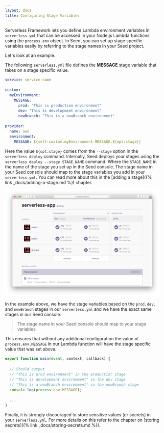 ```yaml
---
layout: docs
title: Configuring Stage Variables
---
```


Serverless Framework lets you define Lambda environment variables in `serverless.yml` that can be accessed in your Node.js Lambda functions using the `process.env` object. In Seed, you can set up stage specific variables easily by referring to the stage names in your Seed project.

Let's look at an example.

The following `serverless.yml` file defines the **MESSAGE** stage variable that takes on a stage specific value.

``` yaml
service: service-name

custom:
  myEnvironment:
    MESSAGE:
      prod: "This is production environment"
      dev: "This is development environment"
      newBranch: "This is a newBranch environment"

provider:
  name: aws
  environment:
    MESSAGE: ${self:custom.myEnvironment.MESSAGE.${opt:stage}}
```

Here the value `${opt:stage}` comes from the `--stage` option in the `serverless deploy` command. Internally, Seed deploys your stages using the `serverless deploy --stage STAGE_NAME` command. Where the `STAGE_NAME` in the name of the stage you set up in the Seed console. The stage name in your Seed console should map to the stage variables you add in your `serverless.yml`. You can read more about this in the [adding a stage]({% link _docs/adding-a-stage.md %}) chapter.

![Stages](/assets/docs/configuring-stage-variables/stages.png)

In the example above, we have the stage variables based on the `prod`, `dev`, and `newBranch` stages in our `serverless.yml` and we have the exact same stages in our Seed console.

> The stage name in your Seed console should map to your stage variables

This ensures that without any additional configuration the value of `process.env.MESSAGE` in our Lambda function will have the stage specific value that was set above.

``` javascript
export function main(event, context, callback) {

  // Should output
  // "This is prod environment" in the production stage
  // "This is development environment" in the dev stage
  // "This is a newBranch environment" in the newBranch stage
  console.log(process.env.MESSAGE);

  ...
}
```

Finally, it is strongly discouraged to store sensitive values (or secrets) in your `serverless.yml`. For more details on this refer to the chapter on [storing secrets]({% link _docs/storing-secrets.md %}).
